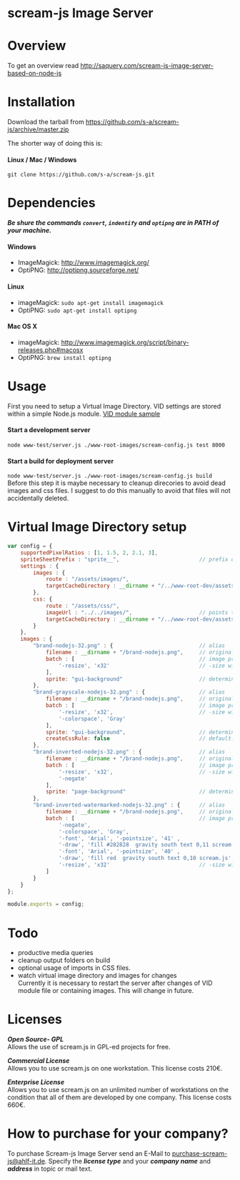 scream-js Image Server 
======================
 
Overview
========

To get an overview read http://saquery.com/scream-js-image-server-based-on-node-js

Installation
============

Download the tarball from https://github.com/s-a/scream-js/archive/master.zip  

The shorter way of doing this is:  

#### Linux / Mac / Windows
`git clone https://github.com/s-a/scream-js.git`


Dependencies
============

***Be shure the commands `convert`, `indentify` and `optipng` are in PATH of your machine.***

#### Windows
- ImageMagick:   <http://www.imagemagick.org/> 
- OptiPNG: 		<http://optipng.sourceforge.net/> 

#### Linux  
- imageMagick: 	`sudo apt-get install imagemagick`
- OptiPNG: 		`sudo apt-get install optipng`

#### Mac OS X
- imageMagick: 	<http://www.imagemagick.org/script/binary-releases.php#macosx>
- OptiPNG: 		`brew install optipng`


Usage
=====

First you need to setup a Virtual Image Directory. VID settings are stored within a simple Node.js module.
[VID module sample](https://github.com/s-a/scream-js/edit/master/www-test/www-root-images/scream-config.js)

#### Start a development server  
`node www-test/server.js ./www-root-images/scream-config.js test 8000`

#### Start a build for deployment server  
`node www-test/server.js ./www-root-images/scream-config.js build`
Before this step it is maybe necessary to cleanup direcories to avoid dead images and css files. I suggest to do this manually to avoid that files will not accidentally deleted. 

Virtual Image Directory setup
=============================
```javascript
var config = {
	supportedPixelRatios : [1, 1.5, 2, 2.1, 3],
	spriteSheetPrefix : "sprite__",							// prefix of spritesheet filenames and classnames
	settings : {
		images : {
			route : "/assets/images/",
			targetCacheDirectory : __dirname + "/../www-root-dev/assets/images"
		},
		css: {
			route : "/assets/css/",
			imageUrl : "../../images/",						// points to the target url of image directory. In this case relative to "/assets/css/{pixelResolution}"
			targetCacheDirectory : __dirname + "/../www-root-dev/assets/css"
		}
	},
	images : {
		"brand-nodejs-32.png" : {							// alias
			filename : __dirname + "/brand-nodejs.png",		// original filename
			batch : [										// image processing shell scripts with paramters
				'-resize', 'x32'							// -size width[xheight][+offset]
			],
			sprite: "gui-background"						// determines if the image should be included within specified sprite sheet
		},
		"brand-grayscale-nodejs-32.png" : {					// alias
			filename : __dirname + "/brand-nodejs.png",		// original filename
			batch : [										// image processing shell scripts with paramters
				'-resize', 'x32',							// -size width[xheight][+offset]
				'-colorspace', 'Gray'
			],
			sprite: "gui-background",						// determines if the image should be included within specified sprite sheet
			createCssRule: false							// default: true. Determines if scream-js should create a css rule for background-image
		},
		"brand-inverted-nodejs-32.png" : {					// alias
			filename : __dirname + "/brand-nodejs.png",		// original filename
			batch : [										// image processing shell scripts with paramters
				'-resize', 'x32',							// -size width[xheight][+offset]
				'-negate'
			],
			sprite: "page-background"						// determines if the image should be included within specified sprite sheet
		},
		"brand-inverted-watermarked-nodejs-32.png" : {		// alias
			filename : __dirname + "/brand-nodejs.png",		// original filename
			batch : [										// image processing shell scripts with paramters
				'-negate',
				'-colorspace', 'Gray',
				'-font', 'Arial', '-pointsize', '41' ,
				'-draw', 'fill #282828  gravity south text 0,11 scream.js',
				'-font', 'Arial', '-pointsize', '40' ,
				'-draw', 'fill red  gravity south text 0,10 scream.js',
				'-resize', 'x32'							// -size width[xheight][+offset] 
			]
		}
	}
};

module.exports = config;
```

Todo
====
- productive media queries
- cleanup output folders on build
- optional usage of imports in CSS files.
- watch virtual image directory and images for changes  
Currently it is necessary to restart the server after changes of VID module file or containing images. This will change in future.


Licenses
========

***Open Source- GPL***  
Allows the use of scream.js in GPL-ed projects for free. 

***Commercial License***  
Allows you to use scream.js on one workstation. 
This license costs 210€. 

***Enterprise License***  
Allows you to use scream.js on an unlimited number of workstations 
on the condition that all of them are developed by one company. 
This license costs 660€.  

How to purchase for your company?
=================================
To purchase Scream-js Image Server send an E-Mail to purchase-scream-js@ahlf-it.de. Specify the ***license type*** and your ***company name*** and ***address*** in topic or mail text.
